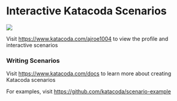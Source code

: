 # Interactive Katacoda Scenarios

[![](http://shields.katacoda.com/katacoda/ajroe1004/count.svg)](https://www.katacoda.com/ajroe1004 "Get your profile on Katacoda.com")

Visit https://www.katacoda.com/ajroe1004 to view the profile and interactive scenarios

### Writing Scenarios
Visit https://www.katacoda.com/docs to learn more about creating Katacoda scenarios

For examples, visit https://github.com/katacoda/scenario-example
